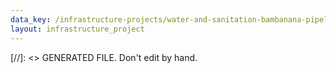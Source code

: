 ```yaml
---
data_key: /infrastructure-projects/water-and-sanitation-bambanana-pipeline
layout: infrastructure_project
---
```

[//]: <> GENERATED FILE. Don't edit by hand.